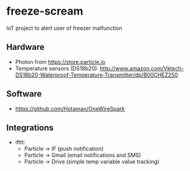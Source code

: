 # freeze-scream
IoT project to alert user of freezer malfunction

## Hardware

  - Photon from https://store.particle.io
  - Temperature sensors (DS18b20): http://www.amazon.com/Vktech-DS18b20-Waterproof-Temperature-Transmitter/dp/B00CHEZ250

## Software

  - https://github.com/Hotaman/OneWireSpark

## Integrations
  - ifttt:
    - Particle -> IF (push notification)
    - Particle -> Gmail (email notifications and SMS)
    - Particle -> Drive (simple temp variable value tracking)
